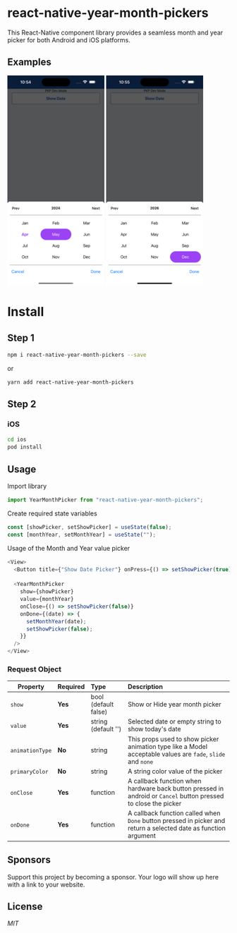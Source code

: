 # react-native-year-month-pickers

This React-Native component library provides a seamless month and year picker for both Android and iOS platforms.

## Examples

<p align="left">
  <img width=220 title="Screenshot-1" src="https://github.com/solutiontechseries/react-native-year-month-pickers/blob/master/assets/screenshot-1.png">
  <img width=220 title="Screenshot-2" src="https://github.com/solutiontechseries/react-native-year-month-pickers/blob/master/assets/screenshot-2.png">
</p>

# Install

## Step 1

```bash
npm i react-native-year-month-pickers --save
```

or

```bash
yarn add react-native-year-month-pickers
```

## Step 2

### iOS

```bash
cd ios
pod install
```

## Usage

Import library

```javascript
import YearMonthPicker from "react-native-year-month-pickers";
```

Create required state variables

```javascript
const [showPicker, setShowPicker] = useState(false);
const [monthYear, setMonthYear] = useState("");
```

Usage of the Month and Year value picker

```javascript
<View>
  <Button title={"Show Date Picker"} onPress={() => setShowPicker(true)} />

  <YearMonthPicker
    show={showPicker}
    value={monthYear}
    onClose={() => setShowPicker(false)}
    onDone={(date) => {
      setMonthYear(date);
      setShowPicker(false);
    }}
  />
</View>
```

### Request Object

| Property        | Required | Type                 | Description                                                                                                     |
| --------------- | :------- | :------------------- | :-------------------------------------------------------------------------------------------------------------- |
| `show`          | **Yes**  | bool (default false) | Show or Hide year month picker                                                                                  |
| `value`         | **Yes**  | string (default '')  | Selected date or empty string to show today's date                                                              |
| `animationType` | **No**   | string               | This props used to show picker animation type like a Model acceptable values are `fade`, `slide` and `none`     |
| `primaryColor`  | **No**   | string               | A string color value of the picker                                                                              |
| `onClose`       | **Yes**  | function             | A callback function when hardware back button pressed in android or `Cancel` button pressed to close the picker |
| `onDone`        | **Yes**  | function             | A callback function called when `Done` button pressed in picker and return a selected date as function argument |

## Sponsors

Support this project by becoming a sponsor. Your logo will show up here with a link to your website.

## License

_MIT_
